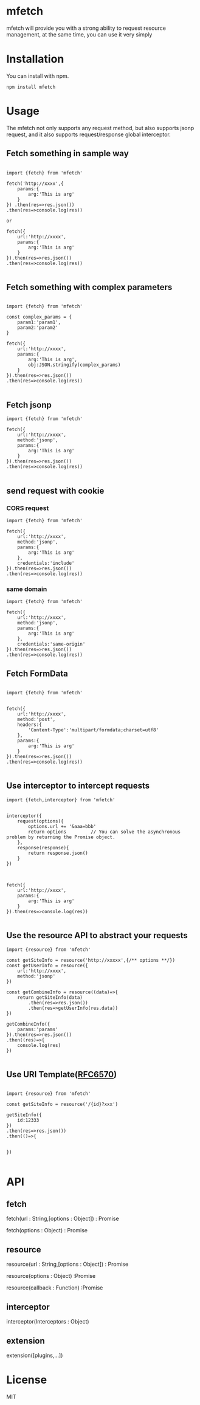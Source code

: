 # mfetch

mfetch will provide you with a strong ability to request resource management, at the same time, you can use it very simply

# Installation

You can install with npm.

```
npm install mfetch

```

# Usage

The mfetch not only supports any request method, but also supports jsonp request, and it also supports request/response global interceptor.

## Fetch something in sample way

```

import {fetch} from 'mfetch'

fetch('http://xxxx',{
	params:{
		arg:'This is arg'
	}
}) .then(res=>res.json())
.then(res=>console.log(res))

or

fetch({
    url:'http://xxxx',
    params:{
        arg:'This is arg'
    }
}).then(res=>res.json())
.then(res=>console.log(res))


```

## Fetch something with complex parameters

```

import {fetch} from 'mfetch'

const complex_params = {
    param1:'param1',
    param2:'param2'
}

fetch({
    url:'http://xxxx',
    params:{
        arg:'This is arg',
        obj:JSON.stringify(complex_params)
    }
}).then(res=>res.json())
.then(res=>console.log(res))


```

## Fetch jsonp

```
import {fetch} from 'mfetch'

fetch({
    url:'http://xxxx',
    method:'jsonp',
    params:{
        arg:'This is arg'
    }
}).then(res=>res.json())
.then(res=>console.log(res))


```

## send request with cookie

### CORS request

```
import {fetch} from 'mfetch'

fetch({
    url:'http://xxxx',
    method:'jsonp',
    params:{
        arg:'This is arg'
    },
    credentials:'include'
}).then(res=>res.json())
.then(res=>console.log(res))

```

### same domain

```
import {fetch} from 'mfetch'

fetch({
    url:'http://xxxx',
    method:'jsonp',
    params:{
        arg:'This is arg'
    },
    credentials:'same-origin'
}).then(res=>res.json())
.then(res=>console.log(res))
```


## Fetch FormData

```

import {fetch} from 'mfetch'


fetch({
    url:'http://xxxx',
    method:'post',
    headers:{
        'Content-Type':'multipart/formdata;charset=utf8'
    },
    params:{
        arg:'This is arg'
    }
}).then(res=>res.json())
.then(res=>console.log(res))


```

## Use interceptor to intercept requests

```
import {fetch,interceptor} from 'mfetch'


interceptor({
    request(options){
        options.url += '&aaa=bbb'
        return options         // You can solve the asynchronous problem by returning the Promise object.
    },
    response(response){
        return response.json()
    }
})



fetch({
    url:'http://xxxx',
    params:{
        arg:'This is arg'
    }
}).then(res=>console.log(res))


```


## Use the resource API to abstract your requests

```
import {resource} from 'mfetch'

const getSiteInfo = resource('http://xxxxx',{/** options **/})
const getUserInfo = resource({
    url:'http://xxxx',
    method:'jsonp'
})

const getCombineInfo = resource((data)=>{
    return getSiteInfo(data)
        .then(res=>res.json())
        .then(res=>getUserInfo(res.data))
})

getCombineInfo({
    params:'params'
}).then(res=>res.json())
.then((res)=>{
    console.log(res)
})


```


## Use URI Template([RFC6570](http://tools.ietf.org/html/rfc6570))

```

import {resource} from 'mfetch'

const getSiteInfo = resource('/{id}?xxx')

getSiteInfo({
    id:12333
})
.then(res=>res.json())
.then(()=>{


})


```


# API

## fetch

fetch(url : String,[options : Object]) : Promise

fetch(options : Object) : Promise

## resource

resource(url : String,[options : Object]) : Promise

resource(options : Object) :Promise

resource(callback : Function) :Promise



## interceptor


interceptor(Interceptors : Object)


## extension

extension([plugins,...])



# License

MIT
